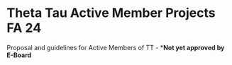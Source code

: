 # Theta Tau Active Member Projects FA 24
Proposal and guidelines for Active Members of TT - ***Not yet approved by E-Board**

